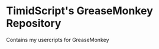 TimidScript's GreaseMonkey Repository
=====================================
Contains my usercripts for GreaseMonkey
